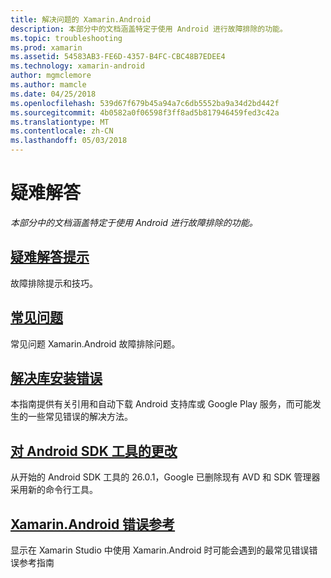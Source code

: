 ```yaml
---
title: 解决问题的 Xamarin.Android
description: 本部分中的文档涵盖特定于使用 Android 进行故障排除的功能。
ms.topic: troubleshooting
ms.prod: xamarin
ms.assetid: 54583AB3-FE6D-4357-B4FC-CBC48B7EDEE4
ms.technology: xamarin-android
author: mgmclemore
ms.author: mamcle
ms.date: 04/25/2018
ms.openlocfilehash: 539d67f679b45a94a7c6db5552ba9a34d2bd442f
ms.sourcegitcommit: 4b0582a0f06598f3ff8ad5b817946459fed3c42a
ms.translationtype: MT
ms.contentlocale: zh-CN
ms.lasthandoff: 05/03/2018
---
```

# <a name="troubleshooting"></a>疑难解答

_本部分中的文档涵盖特定于使用 Android 进行故障排除的功能。_

## <a name="troubleshooting-tipsandroidtroubleshootingtroubleshootingmd"></a>[疑难解答提示](~/android/troubleshooting/troubleshooting.md)

故障排除提示和技巧。


## <a name="frequently-asked-questionsquestionsindexmd"></a>[常见问题](questions/index.md)

常见问题 Xamarin.Android 故障排除问题。


## <a name="resolving-library-installation-errorsandroidtroubleshootingresolving-library-installation-errorsmd"></a>[解决库安装错误](~/android/troubleshooting/resolving-library-installation-errors.md)

本指南提供有关引用和自动下载 Android 支持库或 Google Play 服务，而可能发生的一些常见错误的解决方法。


## <a name="changes-to-the-android-sdk-toolingandroidtroubleshootingsdk-cli-tooling-changesmd"></a>[对 Android SDK 工具的更改](~/android/troubleshooting/sdk-cli-tooling-changes.md)

从开始的 Android SDK 工具的 26.0.1，Google 已删除现有 AVD 和 SDK 管理器采用新的命令行工具。


## <a name="xamarinandroid-errors-referenceandroidtroubleshootingerrorsmd"></a>[Xamarin.Android 错误参考](~/android/troubleshooting/errors.md)

显示在 Xamarin Studio 中使用 Xamarin.Android 时可能会遇到的最常见错误错误参考指南

